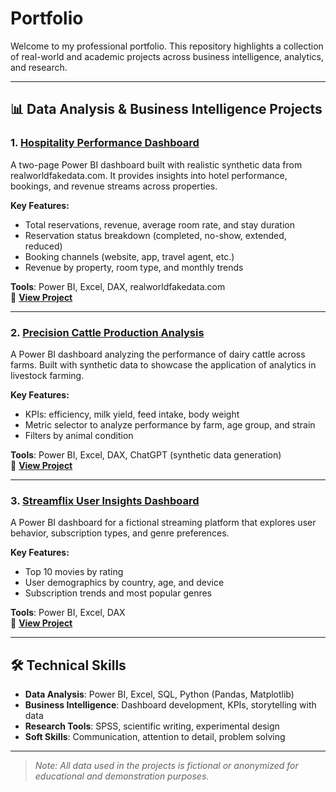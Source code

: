 # Portfolio

Welcome to my professional portfolio. This repository highlights a collection of real-world and academic projects across business intelligence, analytics, and research.

---

## 📊 Data Analysis & Business Intelligence Projects

### 1. [Hospitality Performance Dashboard](./Hospitality)

A two-page Power BI dashboard built with realistic synthetic data from realworldfakedata.com. It provides insights into hotel performance, bookings, and revenue streams across properties.

**Key Features:**
- Total reservations, revenue, average room rate, and stay duration
- Reservation status breakdown (completed, no-show, extended, reduced)
- Booking channels (website, app, travel agent, etc.)
- Revenue by property, room type, and monthly trends

**Tools**: Power BI, Excel, DAX, realworldfakedata.com  
🔗 **[View Project](./Hospitality/README.md)**

---

### 2. [Precision Cattle Production Analysis](./Cattle-Production-Analysis)

A Power BI dashboard analyzing the performance of dairy cattle across farms. Built with synthetic data to showcase the application of analytics in livestock farming.

**Key Features:**
- KPIs: efficiency, milk yield, feed intake, body weight
- Metric selector to analyze performance by farm, age group, and strain
- Filters by animal condition

**Tools**: Power BI, Excel, DAX, ChatGPT (synthetic data generation)  
🔗 **[View Project](./Cattle-Production-Analysis/README.md)**

---

### 3. [Streamflix User Insights Dashboard](./Streamflix-User-Analysis)

A Power BI dashboard for a fictional streaming platform that explores user behavior, subscription types, and genre preferences.

**Key Features:**
- Top 10 movies by rating
- User demographics by country, age, and device
- Subscription trends and most popular genres

**Tools**: Power BI, Excel, DAX  
🔗 **[View Project](./Streamflix-User-Analysis/README.md)**

---

## 🛠️ Technical Skills

- **Data Analysis**: Power BI, Excel, SQL, Python (Pandas, Matplotlib)
- **Business Intelligence**: Dashboard development, KPIs, storytelling with data
- **Research Tools**: SPSS, scientific writing, experimental design
- **Soft Skills**: Communication, attention to detail, problem solving

---

> *Note: All data used in the projects is fictional or anonymized for educational and demonstration purposes.*
